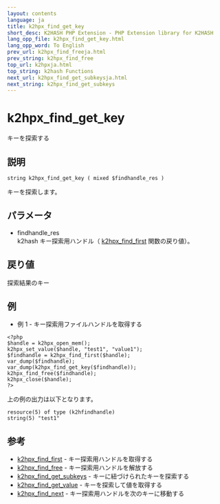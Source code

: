 ```yaml
---
layout: contents
language: ja
title: k2hpx_find_get_key
short_desc: K2HASH PHP Extension - PHP Extension library for K2HASH
lang_opp_file: k2hpx_find_get_key.html
lang_opp_word: To English
prev_url: k2hpx_find_freeja.html
prev_string: k2hpx_find_free
top_url: k2hpxja.html
top_string: k2hash Functions
next_url: k2hpx_find_get_subkeysja.html
next_string: k2hpx_find_get_subkeys
---
```


# k2hpx_find_get_key
キーを探索する

## 説明

```
string k2hpx_find_get_key ( mixed $findhandle_res )
```

キーを探索します。 

## パラメータ
- findhandle_res  
k2hash キー探索用ハンドル（ [k2hpx_find_first](k2hpx_find_firstja.html) 関数の戻り値）。

## 戻り値
探索結果のキー 

## 例
- 例 1 - キー探索用ファイルハンドルを取得する

```
<?php
$handle = k2hpx_open_mem();
k2hpx_set_value($handle, "test1", "value1");
$findhandle = k2hpx_find_first($handle);
var_dump($findhandle);
var_dump(k2hpx_find_get_key($findhandle));
k2hpx_find_free($findhandle);
k2hpx_close($handle);
?>
```

上の例の出力は以下となります。

```
resource(5) of type (k2hfindhandle)
string(5) "test1"
```


## 参考
- [k2hpx_find_first](k2hpx_find_firstja.html) - キー探索用ハンドルを取得する
- [k2hpx_find_free](k2hpx_find_freeja.html) - キー探索用ハンドルを解放する
- [k2hpx_find_get_subkeys](k2hpx_find_get_subkeysja.html) - キーに紐づけられたキーを探索する
- [k2hpx_find_get_value](k2hpx_find_get_valueja.html) - キーを探索して値を取得する
- [k2hpx_find_next](k2hpx_find_nextja.html) - キー探索用ハンドルを次のキーに移動する
